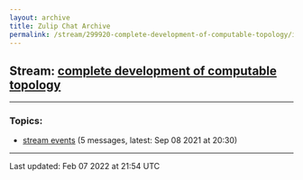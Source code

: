 ```yaml
---
layout: archive
title: Zulip Chat Archive
permalink: /stream/299920-complete-development-of-computable-topology/index.html
---
```


## Stream: [complete development of computable topology](https://mattecapu.github.io/ct-zulip-archive/stream/299920-complete-development-of-computable-topology/index.html)
---

### Topics:

* [stream events](topic/stream.20events.html) (5 messages, latest: Sep 08 2021 at 20:30)

<hr><p>Last updated: Feb 07 2022 at 21:54 UTC</p>